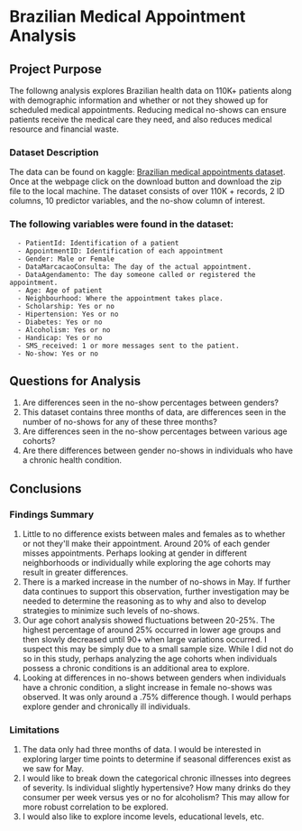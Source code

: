 # Brazilian Medical Appointment Analysis

## Project Purpose 
The followng analysis explores Brazilian health data on 110K+ patients along with demographic information and whether or not they showed up for scheduled medical appointments. Reducing medical no-shows can ensure patients receive the medical care they need, and also reduces medical resource and financial waste.

### Dataset Description
The data can be found on kaggle: [Brazilian medical appointments dataset](https://www.kaggle.com/datasets/joniarroba/noshowappointments/discussion/29699#229356). Once at the webpage click on the download button and download the zip file to the local machine. The dataset consists of over 110K + records, 2 ID columns, 10 predictor variables, and the no-show column of interest.

   ### The following variables were found in the dataset:
      - PatientId: Identification of a patient
      - AppointmentID: Identification of each appointment
      - Gender: Male or Female
      - DataMarcacaoConsulta: The day of the actual appointment.
      - DataAgendamento: The day someone called or registered the appointment.
      - Age: Age of patient
      - Neighbourhood: Where the appointment takes place.
      - Scholarship: Yes or no
      - Hipertension: Yes or no
      - Diabetes: Yes or no
      - Alcoholism: Yes or no
      - Handicap: Yes or no
      - SMS_received: 1 or more messages sent to the patient.
      - No-show: Yes or no

## Questions for Analysis
1) Are differences seen in the no-show percentages between genders?
2) This dataset contains three months of data, are differences seen in the number of no-shows for any of these three months?
3) Are differences seen in the no-show percentages between various age cohorts?
4) Are there differences between gender no-shows in individuals who have a chronic health condition.

## Conclusions
### Findings Summary
1) Little to no difference exists between males and females as to whether or not they'll make their appointment. Around 20% of each gender misses appointments. Perhaps looking at gender in different neighborhoods or individually while exploring the age cohorts may result in greater differences.
2) There is a marked increase in the number of no-shows in May. If further data continues to support this observation, further investigation may be needed to determine the reasoning as to why and also to develop strategies to minimize such levels of no-shows.
3) Our age cohort analysis showed fluctuations between 20-25%. The highest percentage of around 25% occurred in lower age groups and then slowly decreased until 90+ when large variations occurred. I suspect this may be simply due to a small sample size. While I did not do so in this study, perhaps analyzing the age cohorts when individuals possess a chronic conditions is an additional area to explore.
4) Looking at differences in no-shows between genders when individuals have a chronic condition, a slight increase in female no-shows was observed. It was only around a .75% difference though. I would perhaps explore gender and chronically ill individuals.
   
### Limitations
1) The data only had three months of data. I would be interested in exploring larger time points to determine if seasonal differences exist as we saw for May.
2) I would like to break down the categorical chronic illnesses into degrees of severity. Is individual slightly hypertensive? How many drinks do they consumer per week versus yes or no for
alcoholism? This may allow for more robust correlation to be explored.
3) I would also like to explore income levels, educational levels, etc.
